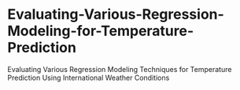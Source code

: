# Evaluating-Various-Regression-Modeling-for-Temperature-Prediction

Evaluating Various Regression Modeling Techniques for Temperature Prediction Using International Weather Conditions
